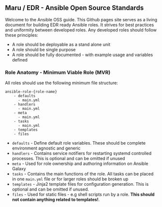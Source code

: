 ## Maru / EDR - Ansible Open Source Standards

Welcome to the Ansible OSS guide. This Github pages site serves as a living document for building EDR ready Ansible roles. It strives for best practices and uniformity between developed roles. Any developed roles should follow these principles:

* A role should be deployable as a stand alone unit
* A role should be single purpose
* A role should be fully documented - with example usage and variables defined

### Role Anatomy - Minimum Viable Role (MVR)

All roles should use the following minimum file structure:

```
ansible-role-{role-name}
    - defaults
      - main.yml
    - handlers
      - main.yml
    - meta
      - main.yml
    - tasks
      - main.yml
    - templates
    - files
```

* `defaults` - Define default role variables. These should be complete environment agnostic and generic
* `handlers` - Contains service notifiers for restarting systemd controlled processes. This is optional and can be omitted if unused
* `meta` - Used for role ownership and authoring information on Ansible Galaxy
* `tasks` - Contains the main functions of the role. All tasks can be placed in one `main.yml` file or for larger roles should be broken up
* `templates` - Jinja2 template files for configuration generation. This is optional and can be omitted if unused.
* `files` - Used for static files - e.g shell scripts run by a role. **This should not contain anything related to templates!**.
